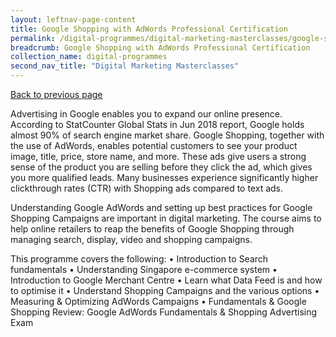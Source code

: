 ```yaml
---
layout: leftnav-page-content
title: Google Shopping with AdWords Professional Certification
permalink: /digital-programmes/digital-marketing-masterclasses/google-shopping-with-adwords-professional-certification
breadcrumb: Google Shopping with AdWords Professional Certification
collection_name: digital-programmes
second_nav_title: "Digital Marketing Masterclasses"
---
```

<a href="#" onclick="history.go(-1)">Back to previous page</a>

Advertising in Google enables you to expand our online presence. According to StatCounter Global Stats in Jun 2018 report, Google holds almost 90% of search engine market share. Google Shopping, together with the use of AdWords, enables potential customers to see your product image, title, price, store name, and more. These ads give users a strong sense of the product you are selling before they click the ad, which gives you more qualified leads. Many businesses experience significantly higher clickthrough rates (CTR) with Shopping ads compared to text ads.

Understanding Google AdWords and setting up best practices for Google Shopping Campaigns are important in digital marketing. The course aims to help online retailers to reap the benefits of Google Shopping through managing search, display, video and shopping campaigns.

This programme covers the following:
•  Introduction to Search fundamentals
• Understanding Singapore e-commerce system
• Introduction to Google Merchant Centre
• Learn what Data Feed is and how to optimise it
• Understand Shopping Campaigns and the various options
• Measuring & Optimizing AdWords Campaigns
• Fundamentals & Google Shopping Review: Google AdWords Fundamentals & Shopping Advertising Exam
